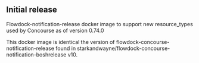 Initial release
---------------

Flowdock-notification-release docker image to support new resource_types used
by Concourse as of version 0.74.0

This docker image is identical the version of flowdock-concourse-notification-release found in
starkandwayne/flowdock-concourse-notification-boshrelease v10.
